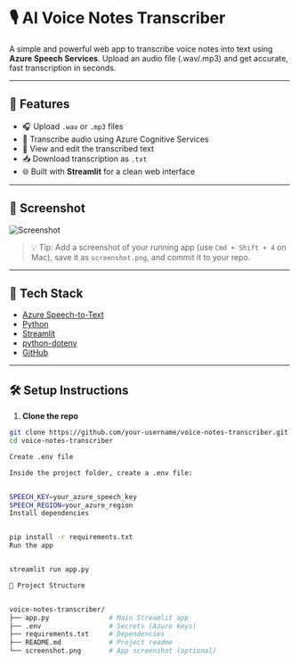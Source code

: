 # 🎙️ AI Voice Notes Transcriber

A simple and powerful web app to transcribe voice notes into text using **Azure Speech Services**. Upload an audio file (.wav/.mp3) and get accurate, fast transcription in seconds.

---

## 🚀 Features

- 🎧 Upload `.wav` or `.mp3` files
- 💬 Transcribe audio using Azure Cognitive Services
- 📄 View and edit the transcribed text
- 📥 Download transcription as `.txt`
- 🌐 Built with **Streamlit** for a clean web interface

---

## 📸 Screenshot

![Screenshot](screenshot.png)

> 💡 Tip: Add a screenshot of your running app (use `Cmd + Shift + 4` on Mac), save it as `screenshot.png`, and commit it to your repo.

---

## 🧠 Tech Stack

- [Azure Speech-to-Text](https://learn.microsoft.com/en-us/azure/ai-services/speech-service/)
- [Python](https://www.python.org/)
- [Streamlit](https://streamlit.io/)
- [python-dotenv](https://pypi.org/project/python-dotenv/)
- [GitHub](https://github.com)

---

## 🛠️ Setup Instructions

1. **Clone the repo**

```bash
git clone https://github.com/your-username/voice-notes-transcriber.git
cd voice-notes-transcriber

Create .env file

Inside the project folder, create a .env file:


SPEECH_KEY=your_azure_speech_key
SPEECH_REGION=your_azure_region
Install dependencies


pip install -r requirements.txt
Run the app


streamlit run app.py

📂 Project Structure


voice-notes-transcriber/
├── app.py               # Main Streamlit app
├── .env                 # Secrets (Azure keys)
├── requirements.txt     # Dependencies
├── README.md            # Project readme
└── screenshot.png       # App screenshot (optional)

